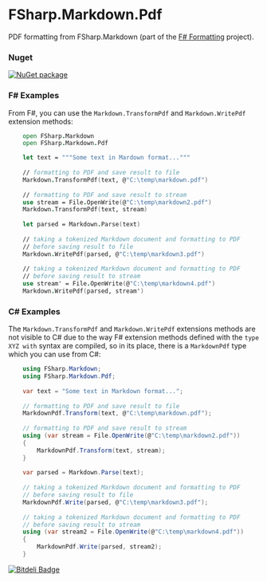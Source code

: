# FSharp.Markdown.Pdf


PDF formatting from FSharp.Markdown (part of the [F# Formatting](https://github.com/tpetricek/FSharp.Formatting) project).

### Nuget

<a href="https://nuget.org/packages/FSharp.Markdown.Pdf/"><img src="http://theburningmonk.com/images/Markdown-PDF-nuget-install.png" alt="NuGet package"/></a>


### F# Examples

From F#, you can use the `Markdown.TransformPdf` and `Markdown.WritePdf` extension methods:

```fsharp
    open FSharp.Markdown
    open FSharp.Markdown.Pdf

    let text = """Some text in Mardown format..."""
    
    // formatting to PDF and save result to file
    Markdown.TransformPdf(text, @"C:\temp\markdown.pdf")
    
    // formatting to PDF and save result to stream
    use stream = File.OpenWrite(@"C:\temp\markdown2.pdf")
    Markdown.TransformPdf(text, stream)
    
    let parsed = Markdown.Parse(text)
    
    // taking a tokenized Markdown document and formatting to PDF
    // before saving result to file
    Markdown.WritePdf(parsed, @"C:\temp\markdown3.pdf")
    
    // taking a tokenized Markdown document and formatting to PDF
    // before saving result to stream
    use stream' = File.OpenWrite(@"C:\temp\markdown4.pdf")
    Markdown.WritePdf(parsed, stream')
```
    
### C# Examples

The `Markdown.TransformPdf` and `Markdown.WritePdf` extensions methods are not visible to C# due to the way F# extension methods defined with the `type XYZ with` syntax are compiled, so in its place, there is a `MarkdownPdf` type which you can use from C#:
    
```csharp
    using FSharp.Markdown;
    using FSharp.Markdown.Pdf;
    
    var text = "Some text in Markdown format...";
    
    // formatting to PDF and save result to file
    MarkdownPdf.Transform(text, @"C:\temp\markdown.pdf");
    
    // formatting to PDF and save result to stream
    using (var stream = File.OpenWrite(@"C:\temp\markdown2.pdf"))
    {
        MarkdownPdf.Transform(text, stream);
    }
    
    var parsed = Markdown.Parse(text);
    
    // taking a tokenized Markdown document and formatting to PDF
    // before saving result to file
    MarkdownPdf.Write(parsed, @"C:\temp\markdown3.pdf");
    
    // taking a tokenized Markdown document and formatting to PDF
    // before saving result to stream
    using (var stream2 = File.OpenWrite(@"C:\temp\markdown4.pdf"))
    {
        MarkdownPdf.Write(parsed, stream2);
    }
```

[![Bitdeli Badge](https://d2weczhvl823v0.cloudfront.net/theburningmonk/fsharp.markdown.pdf/trend.png)](https://bitdeli.com/free "Bitdeli Badge")

